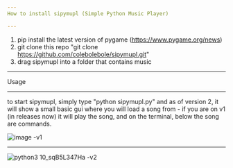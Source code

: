 ```yaml
---
How to install sipymupl (Simple Python Music Player)

---
```

1. pip install the latest version of pygame (https://www.pygame.org/news)
2. git clone this repo "git clone https://github.com/colebolebole/sipymupl.git"
3. drag sipymupl into a folder that contains music
---

Usage

---
to start sipymupl, simply type "python sipymupl.py" and as of version 2, it will show a small basic gui where you will load a song from - 
if you are on v1 (in releases now) it will play the song, and on the terminal, below the song are commands.



![image](https://user-images.githubusercontent.com/88512222/230267164-324a826c-a358-4fa8-af40-1423a7860c1f.png)
-v1

---

![python3 10_sqB5L347Ha](https://user-images.githubusercontent.com/88512222/230266736-ba65315c-024e-4610-8774-83396bbbcb52.png)
-v2
